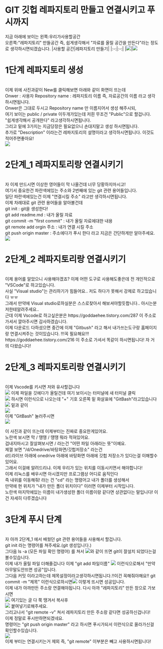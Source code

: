 # GIT 깃헙 레파지토리 만들고 연결시키고 푸시까지

지금 아래에 보이는 왼쪽:우리가사용할공간
<br/>오른쪽:"레파지토리" 만들공간 즉, 쉽게생각해서 "자료를 올릴 공간을 만든다"라는 정도로 생각하시면되겠습니다.
|사용할 공간|레파지토리 만들기|
|:-:|:-:|
|<img src ="https://user-images.githubusercontent.com/93961708/158676466-fce8c387-cad9-4439-97de-7f0fe8b123fb.png"/>|<img src="https://user-images.githubusercontent.com/93961708/158676514-d6737bb7-acf5-47c6-b59f-e229cbc34370.png"/>
<br/>

# 1단계 레파지토리 생성

<br/>
이제 위에 사진과같이 New를 클릭해보면 아래와 같이 화면이 뜨는데
<br/>Onwer : 사용자 Repository name : 레파지토리 이름 즉, 자료공간의 이름 라고 생각하시면됩니다.
<br/>Onwer은 그대로 두시고 Repository name 만 이름지어서 생성 해주시되,
<br/>여기 보이는 public / private 이두개가있는데 저흰 무조건 "Public"으로 할겁니다.
<br/>"쉽게생각해서 공개한다" 라고생각하시면됩니다.
<br/>그리고 밑에 3가지는 지금당장은 필요없으니 손대지말고 생성 하시면됩니다.
<br/>추가로 "Description" 이라는건 레파지토리의 설명이라고 생각하시면됩니다. 이것도 적어주면좋아요!<br/>
<img src ="https://user-images.githubusercontent.com/93961708/158676407-fa4ac78d-6167-486b-8871-2e2a627f365f.png"/>
<br/>

# 2단계_1 레파지토리랑 연결시키기

<br/>
자 이제 만드시면 이상한 영어들이 막 나올건데 너무 당황하지마시고!
<br/>여기서 중요한건 파란색에있는 주소와 2번째에 있는 git 관련 용어들입니다.
<br/>일단 파란색에있는건 이제 "연결시킬 주소" 라고만 생각하시면됩니다.
<br/>이제 차례대로 git 관련 용어들을 알아볼건데
<br/>git init : git을 생성한다!
<br/>git add readme.md : 내가 올릴 자료
<br/>git commit -m "first commit" : 내가 올릴 자료에대한 내용
<br/>git remote add orgin 주소 : 내가 연결 시킬 주소
<br/>git push origin master : 주소에다가 푸시 한다 라고 지금은 간단하게만 알아주세요.
<br/><img src="https://user-images.githubusercontent.com/93961708/158676352-e8f88986-d7d9-447e-8e01-334f246f1e29.png"/>
<br/>

# 2단계_2 레파지토리랑 연결시키기

<br/>
이제 용어를 알았으니 사용해야겠죠? 이제 어떤 도구로 사용해도좋은데 전 개인적으로 "VSCode"로 하고있습니다.
<br/>사실 "Visual studio"는 관리하기가 힘들어요.. 저도 하다가 못해서 강제로 하고있습니다 ㅠㅠ
<br/>그래서 만약에 Visual studio로하실분은 스스로찾아서 해보셔야할듯합니다.. 아시는분 저한테알려주세요..
<br/>근데 이제 Vscode로 하고싶은분은 https://goddaehee.tistory.com/287 이 주소로 가셔서 깔아주시면 감사하겠습니다.
<br/>이제 다운로드 다하셨으면 중간에 이제 "Gitbush" 라고 해서 내가쓰는도구랑 홈페이지랑 연결시켜주는 것이있습니다.
!!!꼭 필요해요!!! https://goddaehee.tistory.com/216 이 주소로 가셔서 똑같이 하시면됩니다! 자 거의 다왔습니다!
<br/>

# 2단계_3 레파지토리랑 연결시키기

<br/>
이제 Vscode를 키시면 저와 유사할겁니다
<br/><img src="https://user-images.githubusercontent.com/93961708/158676570-9fb48be0-e32f-4fe6-bf4b-009d343a6eee.png"/>
이제 파일을 깃에다가 올릴건데 여기 보이시는 터미널에 새 터미널 클릭
<br/><img src="https://user-images.githubusercontent.com/93961708/158676651-82627468-135d-4c22-b083-9798b18912ab.png"/>
하시면 이런식으로 나오는데 "+" 기호 오른쪽 밑 화살표에 "GitBash"라고있습니다
<br/><img src="https://user-images.githubusercontent.com/93961708/158676758-7628bd7c-b6a9-4bf0-93d9-00a4b92cd9a1.png"/>
밑과 같이
<br/><img src="https://user-images.githubusercontent.com/93961708/158676837-79b5fcd1-dcfb-4b7d-b845-a4b13da4435e.png"/>
<br/>이제 "GitBash" 눌러주시면
<br/><img src="https://user-images.githubusercontent.com/93961708/158676907-34b300e5-e1c0-4a14-b360-455b277d25a6.png"/>


이 사진과 같이 뜨는데 이제부터는 진짜로 중요한게있어요.
<br/>노란색 보시면 막 / 땡땡 / 떙땡 뭐라 적혀있어요.
<br/>겁내지마시고 잘살펴보시면 / 라는건 "어떤 파일 아래라는 뜻"이예요.
<br/>제껄 보면 "/d/Onedrive/바탕화면/깃헙저장소" 라는건
<br/>d드라이브 아래에 onedrive 아래에 바탕화면 아래에 깃헙 저장소가 있다는걸 이해할수있어요.
<br/>그래서 이걸왜 알려드리냐. 이제 우리가 있는 위치를 이동시키면서 해야합니다!
<br/>이제 리눅스를 배우시면 아시겠지만 프로그램상 어디로 움직인다
<br/>즉 내위를 이동해줘! 라는 건 "cd" 라는 명령어고 내가 폴더를 생성해서
<br/>만약에 현 위치가 "내가 만든 폴더 위치이다" 이러면 이제부터 시작입니다.
<br/>노란색 마지막에있는 이름이 내가생성한 폴더 이름이랑 같다면 상관없다는 말입니다! 이건 자세히 다루겠습니다
<br/>

# 3단계 푸시 단계

<br/>
자 아까 2단계_1 에서 배웠던 git 관련 용어들을 사용해서 할겁니다.
<br/>git init 라는 명령어를 쳐주세요.(git 생성입니다.)
<br/>그다음 ls -a (모든 파일 확인 명령어) 를 쳐서
<img src="https://user-images.githubusercontent.com/93961708/158677068-bbcefdf2-9158-4745-ad35-87664dc54d5b.png"/>와 같이 뜨면 git이 잘설치 되었다는걸 볼수있습니다.
<br/>이제 내가 올릴 파일 더해줄겁니다 이제 "git add 파일이름"
<img src="https://user-images.githubusercontent.com/93961708/158677156-61648a66-cdc2-4c24-8fb9-2d122494c43f.png"/>
이런식으로해서 "만약 아무말도안뜨면 성공"입니다.
<br/>그다음 커밋 이라고하는데 제목설정이라고생각하시면됩니다.!!이건 꼭해줘야해요!!
git commit -m "제목" 이런식으로하시면<img src="https://user-images.githubusercontent.com/93961708/158677305-7f5784f0-5241-4b81-8675-04e54ec374ac.png"/>
이렇게 뜨시면 성공입니다.
<br/>이제 내가 아까만든 주소랑 연결해야됩니다. 다시 아까 "레파지토리" 만든 창으로 가보시면
<br/><img src="https://user-images.githubusercontent.com/93961708/158677412-c83eb1d0-3de1-4eef-94d0-a108b5ac5cd6.png"/>
여기있는 글 다 쭉 땡겨서 복사후
<br/><img src="https://user-images.githubusercontent.com/93961708/158677516-69f5bf4f-5843-4b7c-80b4-e48b3ad240ee.png"/>
붙여넣기로해주세요.
<br/>그리고나서 "git remote -v" 쳐서 레파지토리 만든 주소랑 같다면 성공하신겁니다!
<br/>이제 정말로 푸시만하면되겠네요.
<br/>명령어는 "git push origin master" 라고 하시면 푸시가되서 이런식으로 올라가신걸 확인할수있습니다.
<br/><img src="https://user-images.githubusercontent.com/93961708/158677585-4ae3c2e5-fc7e-42f9-94c9-2c8c6babaa31.png"/>
<br/>이제 부터는 연결시키는거 제외 즉, "git remote" 이부분은 빼고 사용하시면됩니다!































